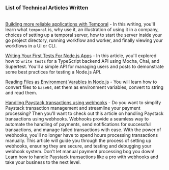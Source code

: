 ### List of Technical Articles Written
\
[Building more reliable applications with Temporal](https://medium.com/@theifedayo/building-more-reliable-applications-with-temporal-7e7aa8868f40) - In this writing, you'll learn what `temporal` is, why use it, an illustration of using it in a company, choices of setting up a temporal server, how to start the server inside your go project directory, running workflow and worker, and finally viewing your workflows in a UI or CLI.

[Writing Your First Tests For Node.js Apps](https://dev.to/ifedayo/writing-your-first-tests-for-nodejs-apps-h5p) - In this article, you'll explored how to `write tests` for a TypeScript backend API using Mocha, Chai, and Supertest. You'll a simple API for managing users and posts to demonstrate some best practices for testing a Node.js API.

[Reading Files as Environment Varables in Node.js](https://dev.to/ifedayo/reading-files-as-environment-variables-in-nodejs-57g3) - You will learn how to convert files to `base64`, set them as environment variables, convert to string and read them.

[Handling Paystack transactions using webhooks](https://dev.to/ifedayo/handling-paystack-transactions-using-webhooks-4k61) - Do you want to simplify Paystack transaction management and streamline your payment processing? Then you'll want to check out this article on handling Paystack transactions using webhooks. Webhooks provide a seamless way to automate the handling of payments, send notifications for successful transactions, and manage failed transactions with ease. With the power of webhooks, you'll no longer have to spend hours processing transactions manually. This article will guide you through the process of setting up webhooks, ensuring they are secure, and testing and debugging your webhook system.
Don't let manual payment processing bog you down! Learn how to handle Paystack transactions like a pro with webhooks and take your business to the next level.
